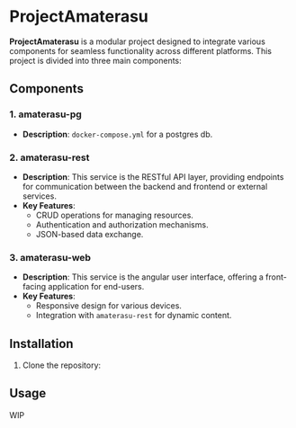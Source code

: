 # ProjectAmaterasu

**ProjectAmaterasu** is a modular project designed to integrate various components for seamless functionality across different platforms. This project is divided into three main components:

## Components

### 1. **amaterasu-pg**

- **Description**: `docker-compose.yml` for a postgres db.

### 2. **amaterasu-rest**

- **Description**: This service is the RESTful API layer, providing endpoints for communication between the backend and frontend or external services.
- **Key Features**:
  - CRUD operations for managing resources.
  - Authentication and authorization mechanisms.
  - JSON-based data exchange.

### 3. **amaterasu-web**

- **Description**: This service is the angular user interface, offering a front-facing application for end-users.
- **Key Features**:
  - Responsive design for various devices.
  - Integration with `amaterasu-rest` for dynamic content.

## Installation

1. Clone the repository:

## Usage

WIP
